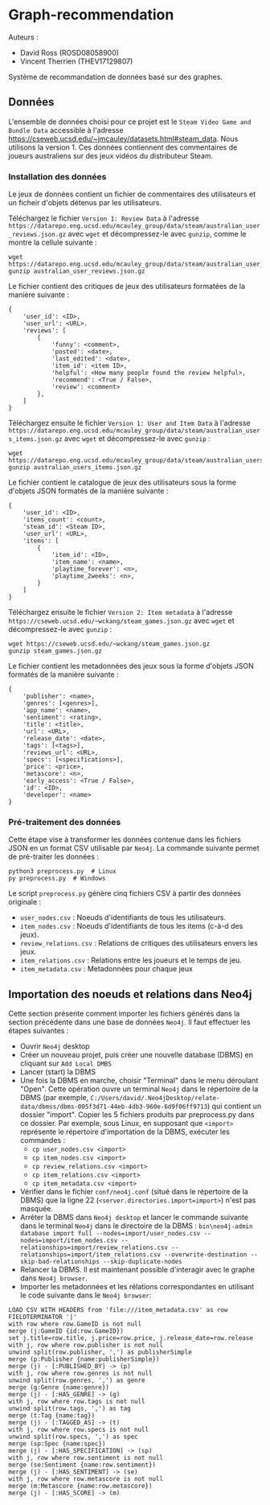 # Graph-recommendation

Auteurs :
- David Ross (ROSD08058900)
- Vincent Therrien (THEV17129807)

Système de recommandation de données basé sur des graphes.


## Données

L'ensemble de données choisi pour ce projet est le `Steam Video Game and Bundle Data` accessible à
l'adresse https://cseweb.ucsd.edu/~jmcauley/datasets.html#steam_data. Nous utilisons la version 1.
Ces données contiennent des commentaires de joueurs australiens sur des jeux vidéos du distributeur
Steam.


### Installation des données

Le jeux de données contient un fichier de commentaires des utilisateurs et un ficheir d'objets
détenus par les utilisateurs.

Téléchargez le fichier `Version 1: Review Data` à l'adresse
`https://datarepo.eng.ucsd.edu/mcauley_group/data/steam/australian_user_reviews.json.gz` avec `wget`
et décompressez-le avec `gunzip`, comme le montre la cellule suivante :

```
wget https://datarepo.eng.ucsd.edu/mcauley_group/data/steam/australian_user_reviews.json.gz
gunzip australian_user_reviews.json.gz
```

Le fichier contient des critiques de jeux des utilisateurs formatées de la manière suivante :

```
{
    'user_id': <ID>,
    'user_url': <URL>.
    'reviews': [
        {
            'funny': <comment>,
            'posted': <date>,
            'last_edited': <date>,
            'item_id': <item ID>,
            'helpful': <How many people found the review helpful>,
            'recommend': <True / False>,
            'review': <comment>
        },
    ]
}
```

Téléchargez ensuite le fichier `Version 1: User and Item Data` à l'adresse
`https://datarepo.eng.ucsd.edu/mcauley_group/data/steam/australian_users_items.json.gz` avec `wget`
et décompressez-le avec `gunzip` :

```
wget https://datarepo.eng.ucsd.edu/mcauley_group/data/steam/australian_users_items.json.gz
gunzip australian_users_items.json.gz
```

Le fichier contient le catalogue de jeux des utilisateurs sous la forme d'objets
JSON formatés de la manière suivante :

```
{
    'user_id': <ID>,
    'items_count': <count>,
    'steam_id': <Steam ID>,
    'user_url': <URL>,
    'items': [
        {
            'item_id': <ID>,
            'item_name': <name>,
            'playtime_forever': <n>,
            'playtime_2weeks': <n>,
        }
    ]
}
```

Téléchargez ensuite le fichier `Version 2: Item metadata` à l'adresse
`https://cseweb.ucsd.edu/~wckang/steam_games.json.gz` avec `wget`
et décompressez-le avec `gunzip` :

```
wget https://cseweb.ucsd.edu/~wckang/steam_games.json.gz
gunzip steam_games.json.gz
```

Le fichier contient les metadonnées des jeux sous la forme d'objets JSON formatés de la manière suivante :

```
{
    'publisher': <name>, 
    'genres': [<genres>], 
    'app_name': <name>, 
    'sentiment': <rating>, 
    'title': <title>, 
    'url': <URL>, 
    'release_date': <date>, 
    'tags': [<tags>], 
    'reviews_url': <URL>, 
    'specs': [<specifications>], 
    'price': <price>, 
    'metascore': <n>, 
    'early_access': <True / False>, 
    'id': <ID>, 
    'developer': <name>
}
```

### Pré-traitement des données

Cette étape vise à transformer les données contenue dans les fichiers JSON en un format CSV
utilisable par `Neo4j`. La commande suivante permet de pré-traiter les données :

```
python3 preprocess.py  # Linux
py preprocess.py  # Windows
```

Le script `preprocess.py` génère cinq fichiers CSV à partir des données originale :

- `user_nodes.csv` : Noeuds d'identifiants de tous les utilisateurs.
- `item_nodes.csv` : Noeuds d'identifiants de tous les items (c-à-d des jeux).
- `review_relations.csv` : Relations de critiques des utilisateurs envers les jeux.
- `item_relations.csv` : Relations entre les joueurs et le temps de jeu.
- `item_metadata.csv` : Metadonnées pour chaque jeux


## Importation des noeuds et relations dans Neo4j

Cette section présente comment importer les fichiers générés dans la section précédente dans une
base de données `Neo4j`. Il faut effectuer les étapes suivantes :

- Ouvrir `Neo4j` desktop
- Créer un nouveau projet, puis créer une nouvelle database (DBMS) en cliquant sur `Add Local DMBS`
- Lancer (start) la DBMS
- Une fois la DBMS en marche, choisir "Terminal" dans le menu déroulant "Open". Cette opération
  ouvre un terminal `Neo4j` dans le répertoire de la DBMS
  (par exemple, `C:/Users/david/.Neo4jDesktop/relate-data/dbmss/dbms-005f3d71-44eb-4db3-960e-6d9f06ff9713`)
  qui contient un dossier "import". Copier les 5 fichiers produits par preprocess.py dans ce
  dossier. Par exemple, sous Linux, en supposant que `<import>` représente le répertoire
  d'importation de la DBMS, exécuter les commandes :
  - `cp user_nodes.csv <import>`
  - `cp item_nodes.csv <import>`
  - `cp review_relations.csv <import>`
  - `cp item_relations.csv <import>`
  - `cp item_metadata.csv <import>`
- Vérifier dans le fichier `conf/neo4j.conf` (situé dans le répertoire de la DBMS) que la ligne 22
  (`<server.directories.import=import>`) n'est pas masquée.
- Arrêter la DBMS dans `Neo4j desktop` et lancer le commande suivante dans le terminal `Neo4j` dans
  le directoire de la DBMS :
  `bin\neo4j-admin database import full --nodes=import/user_nodes.csv --nodes=import/item_nodes.csv --relationships=import/review_relations.csv --relationships=import/item_relations.csv --overwrite-destination --skip-bad-relationships --skip-duplicate-nodes`
- Relancer la DBMS. Il est maintenant possible d'interagir avec le graphe dans `Neo4j browser`.
- Importer les metadonnées et les rélations correspondantes en utilisant le code suivante dans le `Neo4j browser`:

```
LOAD CSV WITH HEADERS from 'file:///item_metadata.csv' as row 
FIELDTERMINATOR '|'
with row where row.GameID is not null
merge (j:GameID {id:row.GameID})
set j.title=row.title, j.price=row.price, j.release_date=row.release
with j, row where row.publisher is not null
unwind split(row.publisher, ',') as publisherSimple
merge (p:Publisher {name:publisherSimple})
merge (j) - [:PUBLISHED_BY] -> (p)
with j, row where row.genres is not null
unwind split(row.genres, ',') as genre
merge (g:Genre {name:genre})
merge (j) - [:HAS_GENRE] -> (g)
with j, row where row.tags is not null
unwind split(row.tags, ',') as tag
merge (t:Tag {name:tag})
merge (j) - [:TAGGED_AS] -> (t)
with j, row where row.specs is not null
unwind split(row.specs, ',') as spec
merge (sp:Spec {name:spec})
merge (j) - [:HAS_SPECIFICATION] -> (sp)
with j, row where row.sentiment is not null
merge (se:Sentiment {name:row.sentiment})
merge (j) - [:HAS_SENTIMENT] -> (se)
with j, row where row.metascore is not null
merge (m:Metascore {name:row.metascore})
merge (j) - [:HAS_SCORE] -> (m)
```
